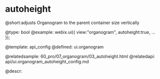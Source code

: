 autoheight
=============


@short:adjusts Organogram to the parent container size vertically
	

@type: bool
@example:
webix.ui({
	view:"organogram",
	autoheight:true,
	...
});

@template:	api_config
@defined: ui.organogram

@relatedsample:
	60_pro/07_organogram/03_autoheight.html
@relatedapi:
	api/ui.organogram_autoheight_config.md

@descr:

